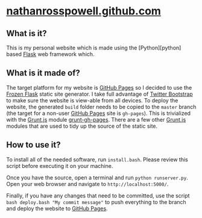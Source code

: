[nathanrosspowell.github.com][homepage]
===========

What is it?
-----------

This is my personal website which is made using the [Python][python] based [Flask][flask] web framework which.


What is it made of?
-------------------

The target platform for my website is [GitHub Pages][ghpages] so I decided to use the [Frozen Flask][frozenflask] static site generator.
I take full advantage of [Twitter Bootstrap][bootstrap] to make sure the website is view-able from all devices.
To deploy the website, the generated `build` folder needs to be copied to the `master` branch (the target for a non-user [GitHub Pages][ghpages] site is `gh-pages`).
This is trivialized with the [Grunt.js][grunt] module [grunt-gh-pages][grunt-gh-pages].
There are a few other [Grunt.js][grunt] modules that are used to tidy up the source of the static site.


How to use it?
--------------

To install all of the needed software, run `install.bash`.
Please review this script before executing it on your machine.

Once you have the source, open a terminal and run `python runserver.py`.
Open your web browser and navigate to `http://localhost:5000/`.

Finally, if you have any changes that need to be committed, use the script `bash deploy.bash "My commit message"` to push everything to the branch and deploy the website to [GitHub Pages][ghpages].

[homepage]: http://nathanrospowell.github.io
[flask]: http://flask.pocoo.org/
[ghpages]: https://pages.github.com/
[frozenflask]: https://pythonhosted.org/Frozen-Flask/
[bootstrap]: http://getbootstrap.com/
[grunt]: http://gruntjs.com/
[grunt-gh-pages]: https://github.com/tschaub/grunt-gh-pages

